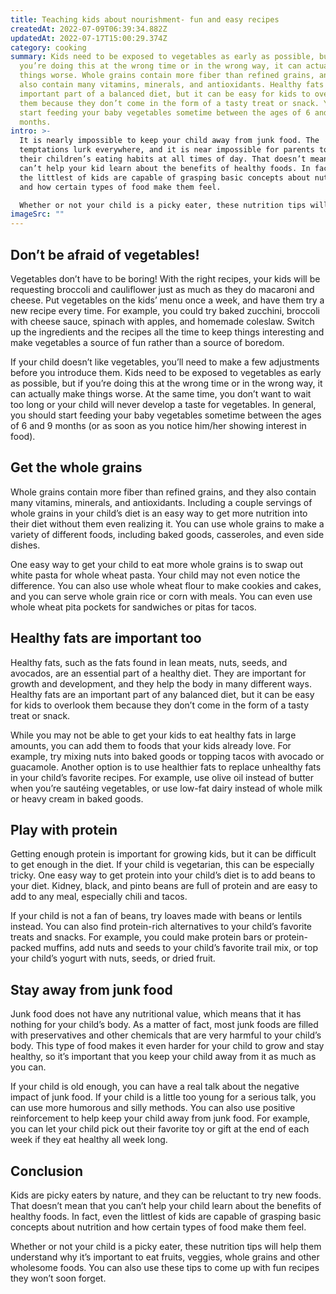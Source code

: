 ```yaml
---
title: Teaching kids about nourishment- fun and easy recipes
createdAt: 2022-07-09T06:39:34.882Z
updatedAt: 2022-07-17T15:00:29.374Z
category: cooking
summary: Kids need to be exposed to vegetables as early as possible, but if
  you’re doing this at the wrong time or in the wrong way, it can actually make
  things worse. Whole grains contain more fiber than refined grains, and they
  also contain many vitamins, minerals, and antioxidants. Healthy fats are an
  important part of a balanced diet, but it can be easy for kids to overlook
  them because they don’t come in the form of a tasty treat or snack. You should
  start feeding your baby vegetables sometime between the ages of 6 and 9
  months.
intro: >-
  It is nearly impossible to keep your child away from junk food. The
  temptations lurk everywhere, and it is near impossible for parents to monitor
  their children’s eating habits at all times of day. That doesn’t mean that you
  can’t help your kid learn about the benefits of healthy foods. In fact, even
  the littlest of kids are capable of grasping basic concepts about nutrition
  and how certain types of food make them feel. 

  Whether or not your child is a picky eater, these nutrition tips will help them understand why it’s important to eat fruits, veggies, whole grains and other wholesome foods. Whether you’re just starting out or continuing on with this wholesome eating plan for kids with more advanced challenges, the advice here will help you come up with fun recipes they won’t soon forget.
imageSrc: ""
---
```


## Don’t be afraid of vegetables!

Vegetables don’t have to be boring! With the right recipes, your kids will be requesting broccoli and cauliflower just as much as they do macaroni and cheese. Put vegetables on the kids’ menu once a week, and have them try a new recipe every time. For example, you could try baked zucchini, broccoli with cheese sauce, spinach with apples, and homemade coleslaw. Switch up the ingredients and the recipes all the time to keep things interesting and make vegetables a source of fun rather than a source of boredom.

If your child doesn’t like vegetables, you’ll need to make a few adjustments before you introduce them. Kids need to be exposed to vegetables as early as possible, but if you’re doing this at the wrong time or in the wrong way, it can actually make things worse. At the same time, you don’t want to wait too long or your child will never develop a taste for vegetables. In general, you should start feeding your baby vegetables sometime between the ages of 6 and 9 months (or as soon as you notice him/her showing interest in food).

## Get the whole grains

Whole grains contain more fiber than refined grains, and they also contain many vitamins, minerals, and antioxidants. Including a couple servings of whole grains in your child’s diet is an easy way to get more nutrition into their diet without them even realizing it. You can use whole grains to make a variety of different foods, including baked goods, casseroles, and even side dishes.

One easy way to get your child to eat more whole grains is to swap out white pasta for whole wheat pasta. Your child may not even notice the difference. You can also use whole wheat flour to make cookies and cakes, and you can serve whole grain rice or corn with meals. You can even use whole wheat pita pockets for sandwiches or pitas for tacos.

## Healthy fats are important too

Healthy fats, such as the fats found in lean meats, nuts, seeds, and avocados, are an essential part of a healthy diet. They are important for growth and development, and they help the body in many different ways. Healthy fats are an important part of any balanced diet, but it can be easy for kids to overlook them because they don’t come in the form of a tasty treat or snack.

While you may not be able to get your kids to eat healthy fats in large amounts, you can add them to foods that your kids already love. For example, try mixing nuts into baked goods or topping tacos with avocado or guacamole. Another option is to use healthier fats to replace unhealthy fats in your child’s favorite recipes. For example, use olive oil instead of butter when you’re sautéing vegetables, or use low-fat dairy instead of whole milk or heavy cream in baked goods.

## Play with protein

Getting enough protein is important for growing kids, but it can be difficult to get enough in the diet. If your child is vegetarian, this can be especially tricky. One easy way to get protein into your child’s diet is to add beans to your diet. Kidney, black, and pinto beans are full of protein and are easy to add to any meal, especially chili and tacos.

If your child is not a fan of beans, try loaves made with beans or lentils instead. You can also find protein-rich alternatives to your child’s favorite treats and snacks. For example, you could make protein bars or protein-packed muffins, add nuts and seeds to your child’s favorite trail mix, or top your child’s yogurt with nuts, seeds, or dried fruit.

## Stay away from junk food

Junk food does not have any nutritional value, which means that it has nothing for your child’s body. As a matter of fact, most junk foods are filled with preservatives and other chemicals that are very harmful to your child’s body. This type of food makes it even harder for your child to grow and stay healthy, so it’s important that you keep your child away from it as much as you can.

If your child is old enough, you can have a real talk about the negative impact of junk food. If your child is a little too young for a serious talk, you can use more humorous and silly methods. You can also use positive reinforcement to help keep your child away from junk food. For example, you can let your child pick out their favorite toy or gift at the end of each week if they eat healthy all week long.

## Conclusion

Kids are picky eaters by nature, and they can be reluctant to try new foods. That doesn’t mean that you can’t help your child learn about the benefits of healthy foods. In fact, even the littlest of kids are capable of grasping basic concepts about nutrition and how certain types of food make them feel.

Whether or not your child is a picky eater, these nutrition tips will help them understand why it’s important to eat fruits, veggies, whole grains and other wholesome foods. You can also use these tips to come up with fun recipes they won’t soon forget.
